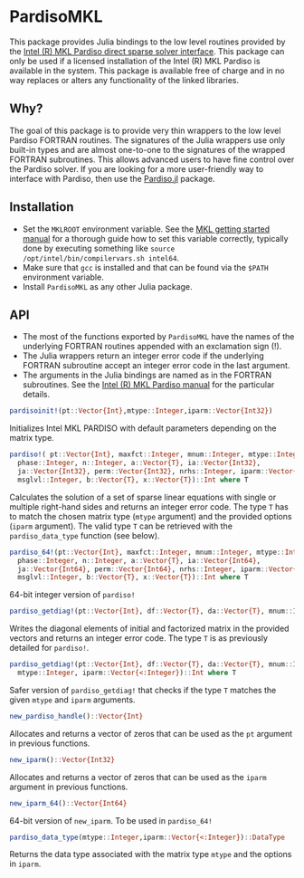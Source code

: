 # PardisoMKL

This package provides Julia bindings to the low level routines provided by the [Intel (R) MKL Pardiso direct sparse solver interface](https://software.intel.com/en-us/mkl-developer-reference-fortran-intel-mkl-pardiso-parallel-direct-sparse-solver-interface). This package can only be used if a licensed installation of the Intel (R) MKL Pardiso is available in the system.  This package is available free of charge and in no way replaces or alters any functionality of the linked libraries.

## Why?

The goal of this package is to provide very thin wrappers to the low level Pardiso FORTRAN routines. The signatures of the Julia wrappers use only built-in types and are almost one-to-one to the signatures of the wrapped FORTRAN subroutines. This allows advanced users to have fine control over the Pardiso solver. If you are looking for a more user-friendly way to interface with Pardiso, then use the [Pardiso.jl](https://github.com/JuliaSparse/Pardiso.jl) package.

## Installation

* Set the `MKLROOT` environment variable. See the [MKL getting started manual](https://software.intel.com/en-us/articles/intel-mkl-103-getting-started) for a thorough guide how to set this variable correctly, typically done by executing something like `source /opt/intel/bin/compilervars.sh intel64`.
* Make sure that `gcc` is installed and that can be found via the `$PATH` environment variable.
* Install `PardisoMKL` as any other Julia package.

## API

* The most of the functions exported by `PardisoMKL` have the names of the underlying FORTRAN routines appended with an exclamation sign (!).
* The Julia wrappers return an integer error code if the underlying FORTRAN subroutine accept an integer error code in the last argument.
* The arguments in the Julia bindings are named as in the FORTRAN subroutines.  See the [Intel (R) MKL Pardiso manual](https://software.intel.com/en-us/mkl-developer-reference-fortran-intel-mkl-pardiso-parallel-direct-sparse-solver-interface) for the particular details.


```julia
pardisoinit!(pt::Vector{Int},mtype::Integer,iparm::Vector{Int32})
```
Initializes Intel MKL PARDISO with default parameters depending on the matrix type.

```julia
pardiso!( pt::Vector{Int}, maxfct::Integer, mnum::Integer, mtype::Integer,
  phase::Integer, n::Integer, a::Vector{T}, ia::Vector{Int32},
  ja::Vector{Int32}, perm::Vector{Int32}, nrhs::Integer, iparm::Vector{Int32},
  msglvl::Integer, b::Vector{T}, x::Vector{T})::Int where T
```
Calculates the solution of a set of sparse linear equations with single or multiple right-hand sides and returns an integer error code. The type `T` has to match the chosen matrix type (`mtype` argument) and the provided options (`iparm` argument). The valid type `T` can be retrieved with the `pardiso_data_type` function (see below).


```julia
pardiso_64!(pt::Vector{Int}, maxfct::Integer, mnum::Integer, mtype::Integer,
  phase::Integer, n::Integer, a::Vector{T}, ia::Vector{Int64},
  ja::Vector{Int64}, perm::Vector{Int64}, nrhs::Integer, iparm::Vector{Int64},
  msglvl::Integer, b::Vector{T}, x::Vector{T})::Int where T
```
64-bit integer version of `pardiso!`


```julia
pardiso_getdiag!(pt::Vector{Int}, df::Vector{T}, da::Vector{T}, mnum::Integer)::Int where T
```
Writes the diagonal elements of initial and factorized matrix in the provided vectors and returns an integer error code. The type `T` is as previously detailed for `pardiso!`.


```julia
pardiso_getdiag!(pt::Vector{Int}, df::Vector{T}, da::Vector{T}, mnum::Integer,
  mtype::Integer, iparm::Vector{<:Integer})::Int where T
```
Safer version of `pardiso_getdiag!` that checks if the type `T` matches the given `mtype` and `iparm` arguments.

```julia
new_pardiso_handle()::Vector{Int}
```
Allocates and returns a vector of zeros that can be used as the `pt` argument in previous functions.

```julia
new_iparm()::Vector{Int32}
```
Allocates and returns a vector of zeros that can be used as the `iparm` argument in previous functions.


```julia
new_iparm_64()::Vector{Int64}
```
64-bit version of `new_iparm`. To be used in `pardiso_64!`

```julia
pardiso_data_type(mtype::Integer,iparm::Vector{<:Integer})::DataType
```
Returns the data type associated with the  matrix type `mtype` and the options in `iparm`.

